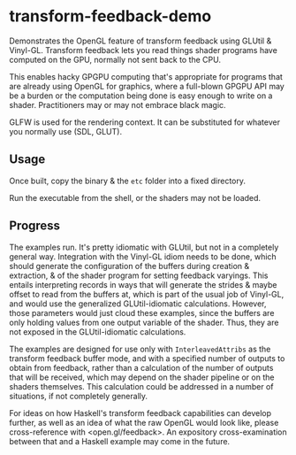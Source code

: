 # transform-feedback-demo

Demonstrates the OpenGL feature of transform feedback using GLUtil
& Vinyl-GL. Transform feedback lets you read things shader programs
have computed on the GPU, normally not sent back to the CPU.

This enables hacky GPGPU computing that's appropriate for programs
that are already using OpenGL for graphics, where a full-blown GPGPU
API may be a burden or the computation being done is easy enough to
write on a shader. Practitioners may or may not embrace black magic.

GLFW is used for the rendering context. It can be substituted for
whatever you normally use (SDL, GLUT).

## Usage

Once built, copy the binary & the `etc` folder into a fixed directory.

Run the executable from the shell, or the shaders may not be loaded.

## Progress

The examples run. It's pretty idiomatic with GLUtil, but not in a
completely general way. Integration with the Vinyl-GL idiom needs
to be done, which should generate the configuration of the buffers
during creation & extraction, & of the shader program for setting
feedback varyings. This entails interpreting records in ways that
will generate the strides & maybe offset to read from the buffers
at, which is part of the usual job of Vinyl-GL, and would use the
generalized GLUtil-idiomatic calculations. However, those parameters
would just cloud these examples, since the buffers are only holding
values from one output variable of the shader. Thus, they are not
exposed in the GLUtil-idiomatic calculations.

The examples are designed for use only with `InterleavedAttribs`
as the transform feedback buffer mode, and with a specified number
of outputs to obtain from feedback, rather than a calculation of
the number of outputs that will be received, which may depend on
the shader pipeline or on the shaders themselves. This calculation
could be addressed in a number of situations, if not completely
generally.

For ideas on how Haskell's transform feedback capabilities can
develop further, as well as an idea of what the raw OpenGL would
look like, please cross-reference with <open.gl/feedback>. An
expository cross-examination between that and a Haskell example
may come in the future.
